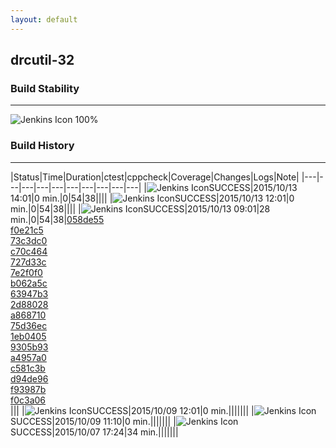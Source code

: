 ```yaml
---
layout: default
---
```

## drcutil-32
### Build Stability
___
![Jenkins Icon](http://jenkinshrg.github.io/images/48x48/health-80plus.png)
100%
  
### Build History
___
|Status|Time|Duration|<span class='badge'>ctest</span>|<span class='badge'>cppcheck</span>|Coverage|Changes|Logs|Note|
|---|---|---|---|---|---|---|---|---|---|
|![Jenkins Icon](http://jenkinshrg.github.io/images/24x24/blue.png)SUCCESS|2015/10/13 14:01|0 min.|0|54|38||||
|![Jenkins Icon](http://jenkinshrg.github.io/images/24x24/blue.png)SUCCESS|2015/10/13 12:01|0 min.|0|54|38||||
|![Jenkins Icon](http://jenkinshrg.github.io/images/24x24/blue.png)SUCCESS|2015/10/13 09:01|28 min.|0|54|38|[058de55](https://github.com/fkanehiro/hrpsys-base/commit/058de55b4dc10abec741ccb11a184fba9bf04999)<br>[f0e21c5](https://github.com/fkanehiro/hrpsys-base/commit/f0e21c58e5c831dbb036ece9cf63597e6996134d)<br>[73c3dc0](https://github.com/fkanehiro/hrpsys-base/commit/73c3dc044a9037e8d073c78129426d4a09176ae3)<br>[c70c464](https://github.com/fkanehiro/hrpsys-base/commit/c70c46472c6a883fb7459b775af5d096e13889fd)<br>[727d33c](https://github.com/fkanehiro/hrpsys-base/commit/727d33c2a3b06ede346c77235d7727a6bc0188d4)<br>[7e2f0f0](https://github.com/fkanehiro/hrpsys-base/commit/7e2f0f008a5f497bd43717060789649006ccc07d)<br>[b062a5c](https://github.com/fkanehiro/hrpsys-base/commit/b062a5cc98ca2217eba6a64cb289607014d37302)<br>[63947b3](https://github.com/fkanehiro/hrpsys-base/commit/63947b325f1617bca1504f31164b639567dfce83)<br>[2d88028](https://github.com/fkanehiro/hrpsys-base/commit/2d8802808cb6e9e7c8edf18a82fdafa5a2150ac0)<br>[a868710](https://github.com/fkanehiro/hrpsys-base/commit/a86871024127237bf674700ffe2fb9236ca6bcb7)<br>[75d36ec](https://github.com/fkanehiro/hrpsys-base/commit/75d36ec939e70a17b2d12374cfd57620d723c44a)<br>[1eb0405](https://github.com/fkanehiro/hrpsys-base/commit/1eb0405927c6a178d1c424c1f29a159e3f73a697)<br>[9305b93](https://github.com/fkanehiro/hrpsys-base/commit/9305b9372f9fb2b7f66b3389071e9ecf247f591e)<br>[a4957a0](https://github.com/fkanehiro/hrpsys-base/commit/a4957a0e8ecfb0f1e1ae10ef5a1eb02140ad339d)<br>[c581c3b](https://github.com/fkanehiro/hrpsys-base/commit/c581c3b83dc2081bf99700595f18a0486584888b)<br>[d94de96](https://github.com/fkanehiro/hrpsys-base/commit/d94de969a4ddfa4cc224616cf00dc6a463332c57)<br>[f93987b](https://github.com/fkanehiro/hrpsys-base/commit/f93987bbff62e013f9e3d3a12969f7f68314f5b6)<br>[f0c3a06](https://github.com/fkanehiro/hrpsys-base/commit/f0c3a061cfc32610746cebe0a822dcd947726774)<br>|||
|![Jenkins Icon](http://jenkinshrg.github.io/images/24x24/blue.png)SUCCESS|2015/10/09 12:01|0 min.|||||||
|![Jenkins Icon](http://jenkinshrg.github.io/images/24x24/blue.png)SUCCESS|2015/10/09 11:10|0 min.|||||||
|![Jenkins Icon](http://jenkinshrg.github.io/images/24x24/blue.png)SUCCESS|2015/10/07 17:24|34 min.|||||||
